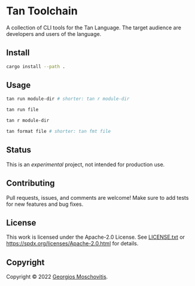 # Tan Toolchain

A collection of CLI tools for the Tan Language. The target audience are
developers and users of the language.

## Install

```sh
cargo install --path .
```

## Usage

```sh
tan run module-dir # shorter: tan r module-dir
```

```sh
tan run file
```

```sh
tan r module-dir
```

```sh
tan format file # shorter: tan fmt file
```

## Status

This is an _experimental_ project, not intended for production use.

## Contributing

Pull requests, issues, and comments are welcome! Make sure to add tests for new
features and bug fixes.

## License

This work is licensed under the Apache-2.0 License. See
[LICENSE.txt](LICENSE.txt) or <https://spdx.org/licenses/Apache-2.0.html> for
details.

## Copyright

Copyright © 2022 [Georgios Moschovitis](https://gmosx.ninja).
